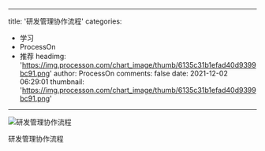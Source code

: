 
---
title: '研发管理协作流程'
categories: 
 - 学习
 - ProcessOn
 - 推荐
headimg: 'https://img.processon.com/chart_image/thumb/6135c31b1efad40d9399bc91.png'
author: ProcessOn
comments: false
date: 2021-12-02 06:29:01
thumbnail: 'https://img.processon.com/chart_image/thumb/6135c31b1efad40d9399bc91.png'
---

<div>   
<img class="thumb" alt="研发管理协作流程" src="https://img.processon.com/chart_image/thumb/6135c31b1efad40d9399bc91.png" referrerpolicy="no-referrer">
<p>研发管理协作流程</p>  
</div>
            